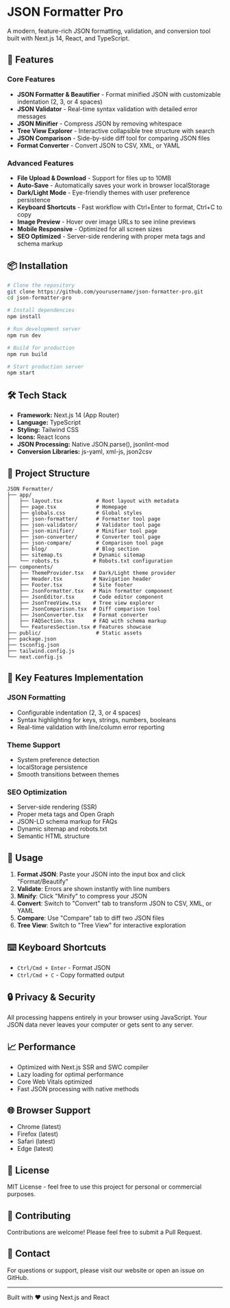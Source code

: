 # JSON Formatter Pro

A modern, feature-rich JSON formatting, validation, and conversion tool built with Next.js 14, React, and TypeScript.

## 🚀 Features

### Core Features
- **JSON Formatter & Beautifier** - Format minified JSON with customizable indentation (2, 3, or 4 spaces)
- **JSON Validator** - Real-time syntax validation with detailed error messages
- **JSON Minifier** - Compress JSON by removing whitespace
- **Tree View Explorer** - Interactive collapsible tree structure with search
- **JSON Comparison** - Side-by-side diff tool for comparing JSON files
- **Format Converter** - Convert JSON to CSV, XML, or YAML

### Advanced Features
- **File Upload & Download** - Support for files up to 10MB
- **Auto-Save** - Automatically saves your work in browser localStorage
- **Dark/Light Mode** - Eye-friendly themes with user preference persistence
- **Keyboard Shortcuts** - Fast workflow with Ctrl+Enter to format, Ctrl+C to copy
- **Image Preview** - Hover over image URLs to see inline previews
- **Mobile Responsive** - Optimized for all screen sizes
- **SEO Optimized** - Server-side rendering with proper meta tags and schema markup

## 📦 Installation

```bash
# Clone the repository
git clone https://github.com/yourusername/json-formatter-pro.git
cd json-formatter-pro

# Install dependencies
npm install

# Run development server
npm run dev

# Build for production
npm run build

# Start production server
npm start
```

## 🛠️ Tech Stack

- **Framework:** Next.js 14 (App Router)
- **Language:** TypeScript
- **Styling:** Tailwind CSS
- **Icons:** React Icons
- **JSON Processing:** Native JSON.parse(), jsonlint-mod
- **Conversion Libraries:** js-yaml, xml-js, json2csv

## 📁 Project Structure

```
JSON Formatter/
├── app/
│   ├── layout.tsx           # Root layout with metadata
│   ├── page.tsx             # Homepage
│   ├── globals.css          # Global styles
│   ├── json-formatter/      # Formatter tool page
│   ├── json-validator/      # Validator tool page
│   ├── json-minifier/       # Minifier tool page
│   ├── json-converter/      # Converter tool page
│   ├── json-compare/        # Comparison tool page
│   ├── blog/                # Blog section
│   ├── sitemap.ts          # Dynamic sitemap
│   └── robots.ts           # Robots.txt configuration
├── components/
│   ├── ThemeProvider.tsx   # Dark/Light theme provider
│   ├── Header.tsx          # Navigation header
│   ├── Footer.tsx          # Site footer
│   ├── JsonFormatter.tsx   # Main formatter component
│   ├── JsonEditor.tsx      # Code editor component
│   ├── JsonTreeView.tsx    # Tree view explorer
│   ├── JsonComparison.tsx  # Diff comparison tool
│   ├── JsonConverter.tsx   # Format converter
│   ├── FAQSection.tsx      # FAQ with schema markup
│   └── FeaturesSection.tsx # Features showcase
├── public/                  # Static assets
├── package.json
├── tsconfig.json
├── tailwind.config.js
└── next.config.js
```

## 🎨 Key Features Implementation

### JSON Formatting
- Configurable indentation (2, 3, or 4 spaces)
- Syntax highlighting for keys, strings, numbers, booleans
- Real-time validation with line/column error reporting

### Theme Support
- System preference detection
- localStorage persistence
- Smooth transitions between themes

### SEO Optimization
- Server-side rendering (SSR)
- Proper meta tags and Open Graph
- JSON-LD schema markup for FAQs
- Dynamic sitemap and robots.txt
- Semantic HTML structure

## 🚦 Usage

1. **Format JSON**: Paste your JSON into the input box and click "Format/Beautify"
2. **Validate**: Errors are shown instantly with line numbers
3. **Minify**: Click "Minify" to compress your JSON
4. **Convert**: Switch to "Convert" tab to transform JSON to CSV, XML, or YAML
5. **Compare**: Use "Compare" tab to diff two JSON files
6. **Tree View**: Switch to "Tree View" for interactive exploration

## ⌨️ Keyboard Shortcuts

- `Ctrl/Cmd + Enter` - Format JSON
- `Ctrl/Cmd + C` - Copy formatted output

## 🔒 Privacy & Security

All processing happens entirely in your browser using JavaScript. Your JSON data never leaves your computer or gets sent to any server.

## 📈 Performance

- Optimized with Next.js SSR and SWC compiler
- Lazy loading for optimal performance
- Core Web Vitals optimized
- Fast JSON processing with native methods

## 🌐 Browser Support

- Chrome (latest)
- Firefox (latest)
- Safari (latest)
- Edge (latest)

## 📝 License

MIT License - feel free to use this project for personal or commercial purposes.

## 🤝 Contributing

Contributions are welcome! Please feel free to submit a Pull Request.

## 📧 Contact

For questions or support, please visit our website or open an issue on GitHub.

---

Built with ❤️ using Next.js and React
